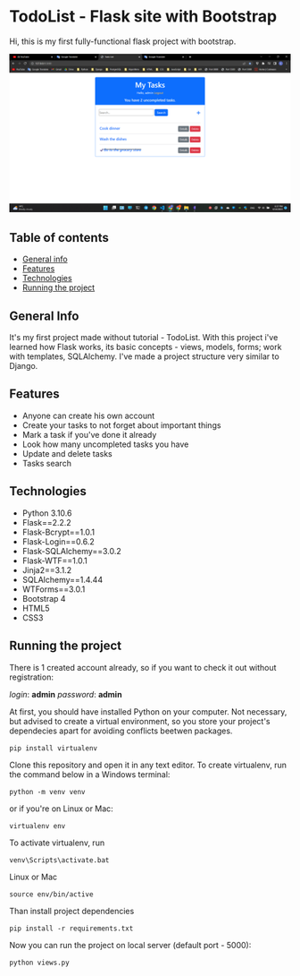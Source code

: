 # TodoList - Flask site with Bootstrap

Hi, this is my first fully-functional flask project with bootstrap.

![Screenshot](screenshot.png)

## Table of contents
* [General info](#general-info)
* [Features](#features)
* [Technologies](#technologies)
* [Running the project](#running-the-project)

## General Info

It's my first project made without tutorial - TodoList. With this project i've learned how Flask works, its basic concepts - views, models, forms; work with templates, SQLAlchemy. I've made a project structure very similar to Django.

## Features

- Anyone can create his own account
- Create your tasks to not forget about important things
- Mark a task if you've done it already
- Look how many uncompleted tasks you have
- Update and delete tasks
- Tasks search

## Technologies

- Python 3.10.6
- Flask==2.2.2
- Flask-Bcrypt==1.0.1
- Flask-Login==0.6.2
- Flask-SQLAlchemy==3.0.2
- Flask-WTF==1.0.1
- Jinja2==3.1.2
- SQLAlchemy==1.4.44
- WTForms==3.0.1
- Bootstrap 4
- HTML5
- CSS3

## Running the project

There is 1 created account already, so if you want to check it out without registration:

*login*: **admin**
*password*: **admin**

At first, you should have installed Python on your computer. Not necessary, but advised to create a virtual environment, so you store your project's dependecies apart for avoiding conflicts beetwen packages.
```shell
pip install virtualenv
```
Clone this repository and open it in any text editor. To create virtualenv, run the command below in a Windows terminal:
```shell
python -m venv venv
```
or if you're on Linux or Mac:
```shell
virtualenv env
```
To activate virtualenv, run
```shell
venv\Scripts\activate.bat
```
Linux or Mac
```shell
source env/bin/active
```
Than install project dependencies
```shell
pip install -r requirements.txt
```
Now you can run the project on local server (default port - 5000):
```shell
python views.py
```
